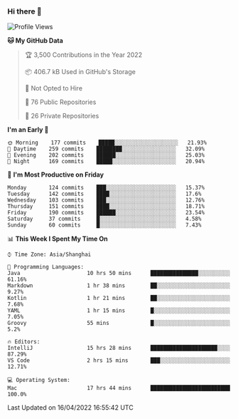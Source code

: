 ### Hi there 👋

<!--
**qbosen/qbosen** is a ✨ _special_ ✨ repository because its `README.md` (this file) appears on your GitHub profile.

Here are some ideas to get you started:

- 🔭 I’m currently working on ...
- 🌱 I’m currently learning ...
- 👯 I’m looking to collaborate on ...
- 🤔 I’m looking for help with ...
- 💬 Ask me about ...
- 📫 How to reach me: ...
- 😄 Pronouns: ...
- ⚡ Fun fact: ...
-->

<!--START_SECTION:waka-->
![Profile Views](http://img.shields.io/badge/Profile%20Views-1-blue)

**🐱 My GitHub Data** 

> 🏆 3,500 Contributions in the Year 2022
 > 
> 📦 406.7 kB Used in GitHub's Storage 
 > 
> 🚫 Not Opted to Hire
 > 
> 📜 76 Public Repositories 
 > 
> 🔑 26 Private Repositories  
 > 
**I'm an Early 🐤** 

```text
🌞 Morning    177 commits    █████░░░░░░░░░░░░░░░░░░░░   21.93% 
🌆 Daytime    259 commits    ████████░░░░░░░░░░░░░░░░░   32.09% 
🌃 Evening    202 commits    ██████░░░░░░░░░░░░░░░░░░░   25.03% 
🌙 Night      169 commits    █████░░░░░░░░░░░░░░░░░░░░   20.94%

```
📅 **I'm Most Productive on Friday** 

```text
Monday       124 commits    ███░░░░░░░░░░░░░░░░░░░░░░   15.37% 
Tuesday      142 commits    ████░░░░░░░░░░░░░░░░░░░░░   17.6% 
Wednesday    103 commits    ███░░░░░░░░░░░░░░░░░░░░░░   12.76% 
Thursday     151 commits    ████░░░░░░░░░░░░░░░░░░░░░   18.71% 
Friday       190 commits    ██████░░░░░░░░░░░░░░░░░░░   23.54% 
Saturday     37 commits     █░░░░░░░░░░░░░░░░░░░░░░░░   4.58% 
Sunday       60 commits     █░░░░░░░░░░░░░░░░░░░░░░░░   7.43%

```


📊 **This Week I Spent My Time On** 

```text
⌚︎ Time Zone: Asia/Shanghai

💬 Programming Languages: 
Java                     10 hrs 50 mins      ███████████████░░░░░░░░░░   61.16% 
Markdown                 1 hr 38 mins        ██░░░░░░░░░░░░░░░░░░░░░░░   9.27% 
Kotlin                   1 hr 21 mins        ██░░░░░░░░░░░░░░░░░░░░░░░   7.68% 
YAML                     1 hr 15 mins        █░░░░░░░░░░░░░░░░░░░░░░░░   7.05% 
Groovy                   55 mins             █░░░░░░░░░░░░░░░░░░░░░░░░   5.2%

🔥 Editors: 
IntelliJ                 15 hrs 28 mins      █████████████████████░░░░   87.29% 
VS Code                  2 hrs 15 mins       ███░░░░░░░░░░░░░░░░░░░░░░   12.71%

💻 Operating System: 
Mac                      17 hrs 44 mins      █████████████████████████   100.0%

```


 Last Updated on 16/04/2022 16:55:42 UTC
<!--END_SECTION:waka-->
